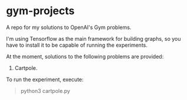 # gym-projects
A repo for my solutions to OpenAI's Gym problems. 

I'm using Tensorflow as the main framework for building graphs, so you have to install it to be capable of running the experiments. 

At the moment, solutions to the following problems are provided: 

1. Cartpole. 

  To run the experiment, execute:
  > python3 cartpole.py
  
